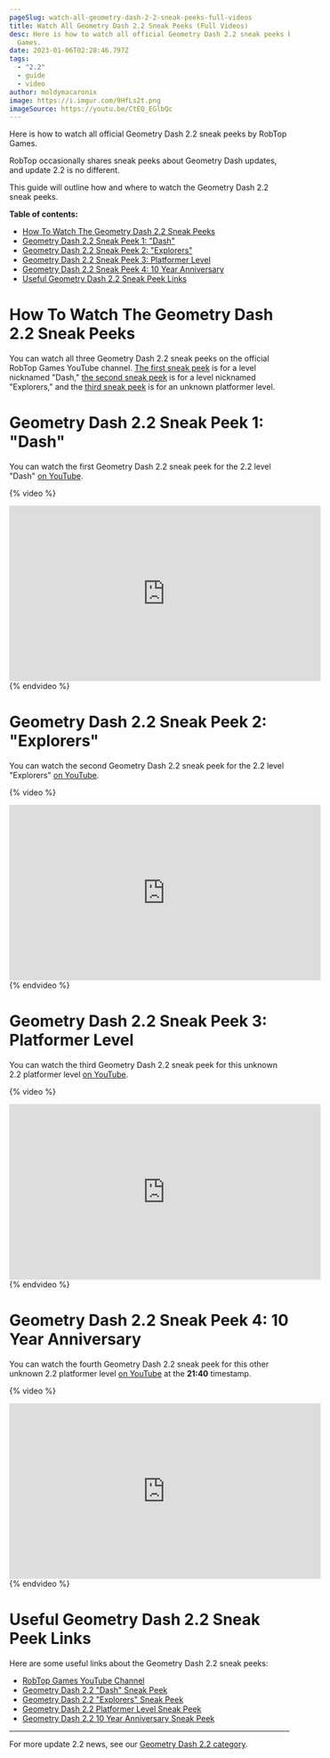 ```yaml
---
pageSlug: watch-all-geometry-dash-2-2-sneak-peeks-full-videos
title: Watch All Geometry Dash 2.2 Sneak Peeks (Full Videos)
desc: Here is how to watch all official Geometry Dash 2.2 sneak peeks by RobTop
  Games.
date: 2023-01-06T02:28:46.797Z
tags:
  - "2.2"
  - guide
  - video
author: moldymacaronix
image: https://i.imgur.com/9HfLs2t.png
imageSource: https://youtu.be/CtEQ_EGlbQc
---
```

Here is how to watch all official Geometry Dash 2.2 sneak peeks by RobTop Games.

RobTop occasionally shares sneak peeks about Geometry Dash updates, and update 2.2 is no different.

This guide will outline how and where to watch the Geometry Dash 2.2 sneak peeks.

**Table of contents:**

- [How To Watch The Geometry Dash 2.2 Sneak Peeks](#how-to-watch-the-geometry-dash-2.2-sneak-peeks)
- [Geometry Dash 2.2 Sneak Peek 1: "Dash"](#geometry-dash-2.2-sneak-peek-1%3A-%22dash%22)
- [Geometry Dash 2.2 Sneak Peek 2: "Explorers"](#geometry-dash-2.2-sneak-peek-2%3A-%22explorers%22)
- [Geometry Dash 2.2 Sneak Peek 3: Platformer Level](#geometry-dash-2.2-sneak-peek-3%3A-platformer-level)
- [Geometry Dash 2.2 Sneak Peek 4: 10 Year Anniversary](#geometry-dash-2.2-sneak-peek-4%3A-10-year-anniversary)
- [Useful Geometry Dash 2.2 Sneak Peek Links](#useful-geometry-dash-2.2-sneak-peek-links)

# How To Watch The Geometry Dash 2.2 Sneak Peeks

You can watch all three Geometry Dash 2.2 sneak peeks on the official RobTop Games YouTube channel. [The first sneak peek](/posts/sneak-peek-recreation/) is for a level nicknamed "Dash," [the second sneak peek](/posts/geometry-dash-new-sneak-peek-analysis/) is for a level nicknamed "Explorers," and the [third sneak peek](/posts/final-geometry-dash-2-2-sneak-peek-released-by-robtop-games/) is for an unknown platformer level.

# Geometry Dash 2.2 Sneak Peek 1: "Dash"

You can watch the first Geometry Dash 2.2 sneak peek for the 2.2 level "Dash" [on YouTube](https://youtu.be/ipK7vQ8gEZw).

{% video %}
<iframe width="560" height="315" src="https://www.youtube.com/embed/ipK7vQ8gEZw" title="YouTube video player" frameborder="0" allow="accelerometer; autoplay; clipboard-write; encrypted-media; gyroscope; picture-in-picture; web-share" allowfullscreen></iframe>
{% endvideo %}

# Geometry Dash 2.2 Sneak Peek 2: "Explorers"

You can watch the second Geometry Dash 2.2 sneak peek for the 2.2 level "Explorers" [on YouTube](https://youtu.be/CtEQ_EGlbQc).

{% video %}
<iframe width="560" height="315" src="https://www.youtube.com/embed/CtEQ_EGlbQc" title="YouTube video player" frameborder="0" allow="accelerometer; autoplay; clipboard-write; encrypted-media; gyroscope; picture-in-picture; web-share" allowfullscreen></iframe>
{% endvideo %}

# Geometry Dash 2.2 Sneak Peek 3: Platformer Level

You can watch the third Geometry Dash 2.2 sneak peek for this unknown 2.2 platformer level [on YouTube](https://youtu.be/17YwHnNGScY).

{% video %}
<iframe width="560" height="315" src="https://www.youtube.com/embed/17YwHnNGScY" title="YouTube video player" frameborder="0" allow="accelerometer; autoplay; clipboard-write; encrypted-media; gyroscope; picture-in-picture; web-share" allowfullscreen></iframe>
{% endvideo %}

# Geometry Dash 2.2 Sneak Peek 4: 10 Year Anniversary

You can watch the fourth Geometry Dash 2.2 sneak peek for this other unknown 2.2 platformer level [on YouTube](https://youtu.be/mWi_zuXBECw?t=1300) at the **21:40** timestamp.

{% video %}
<iframe width="560" height="315" src="https://www.youtube.com/embed/mWi_zuXBECw?start=1300" title="YouTube video player" frameborder="0" allow="accelerometer; autoplay; clipboard-write; encrypted-media; gyroscope; picture-in-picture; web-share" allowfullscreen></iframe>
{% endvideo %}

# Useful Geometry Dash 2.2 Sneak Peek Links

Here are some useful links about the Geometry Dash 2.2 sneak peeks:

* [RobTop Games YouTube Channel](https://www.youtube.com/@RobTopGames)
* [Geometry Dash 2.2 "Dash" Sneak Peek](https://youtu.be/ipK7vQ8gEZw)
* [Geometry Dash 2.2 "Explorers" Sneak Peek](https://youtu.be/CtEQ_EGlbQc)
* [Geometry Dash 2.2 Platformer Level Sneak Peek](https://youtu.be/17YwHnNGScY)
* [Geometry Dash 2.2 10 Year Anniversary Sneak Peek](https://youtu.be/mWi_zuXBECw?t=1300)

---

For more update 2.2 news, see our [Geometry Dash 2.2 category](/categories/2.2/).